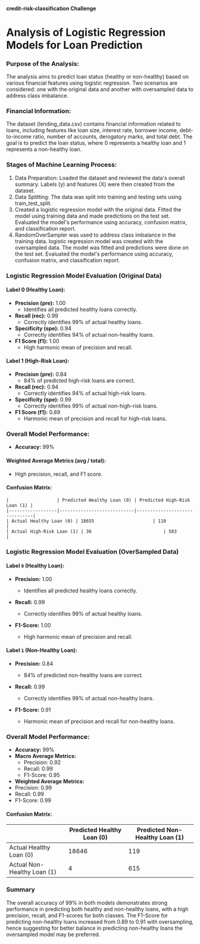 #### credit-risk-classification Challenge
# Analysis of Logistic Regression Models for Loan Prediction

### Purpose of the Analysis:
The analysis aims to predict loan status (healthy or non-healthy) based on various financial features using logistic regression. Two scenarios are considered: one with the original data and another with oversampled data to address class imbalance.

### Financial Information:
The dataset (lending_data.csv) contains financial information related to loans, including features like loan size, interest rate, borrower income, debt-to-income ratio, number of accounts, derogatory marks, and total debt. The goal is to predict the loan status, where 0 represents a healthy loan and 1 represents a non-healthy loan.

### Stages of Machine Learning Process:
1. Data Preparation:
Loaded the dataset and reviewed the data's overall summary. Labels (y) and features (X) were then created from the dataset.
2. Data Splitting:
The data was split into training and testing sets using train_test_split.
3. Created a logistic regression model with the original data.
Fitted the model using training data and made predictions on the test set.
Evaluated the model's performance using accuracy, confusion matrix, and classification report.
4. RandomOverSampler was used to address class imbalance in the training data.
logistic regression model was created with the oversampled data.
The model was fitted and predictions were done on the test set.
Evaluated the model's performance using accuracy, confusion matrix, and classification report.


### Logistic Regression Model Evaluation (Original Data)

#### Label 0 (Healthy Loan):
- **Precision (pre):** 1.00
  - Identifies all predicted healthy loans correctly.
- **Recall (rec):** 0.99
  - Correctly identifies 99% of actual healthy loans.
- **Specificity (spe):** 0.94
  - Correctly identifies 94% of actual non-healthy loans.
- **F1 Score (f1):** 1.00
  - High harmonic mean of precision and recall.

#### Label 1 (High-Risk Loan):
- **Precision (pre):** 0.84
  - 84% of predicted high-risk loans are correct.
- **Recall (rec):** 0.94
  - Correctly identifies 94% of actual high-risk loans.
- **Specificity (spe):** 0.99
  - Correctly identifies 99% of actual non-high-risk loans.
- **F1 Score (f1):** 0.89
  - Harmonic mean of precision and recall for high-risk loans.

### Overall Model Performance:
- **Accuracy:** 99%

#### Weighted Average Metrics (avg / total):
- High precision, recall, and F1 score.

#### Confusion Matrix:
```
|                  | Predicted Healthy Loan (0) | Predicted High-Risk Loan (1) |
|------------------|----------------------------|-------------------------------|
| Actual Healthy Loan (0) | 18655                      | 110                               |
| Actual High-Risk Loan (1) | 36                           | 583                               |
```


### Logistic Regression Model Evaluation (OverSampled Data)

#### Label `0` (Healthy Loan):

- **Precision:** 1.00
  - Identifies all predicted healthy loans correctly.

- **Recall:** 0.99
  - Correctly identifies 99% of actual healthy loans.

- **F1-Score:** 1.00
  - High harmonic mean of precision and recall.

#### Label `1` (Non-Healthy Loan):

- **Precision:** 0.84
  - 84% of predicted non-healthy loans are correct.

- **Recall:** 0.99
  - Correctly identifies 99% of actual non-healthy loans.

- **F1-Score:** 0.91
  - Harmonic mean of precision and recall for non-healthy loans.

### Overall Model Performance:

- **Accuracy:** 99%
- **Macro Average Metrics:**
  - Precision: 0.92
  - Recall: 0.99
  - F1-Score: 0.95
- **Weighted Average Metrics:**
 - Precision: 0.99
  - Recall: 0.99
  - F1-Score: 0.99
#### Confusion Matrix:

|               | Predicted Healthy Loan (0) | Predicted Non-Healthy Loan (1) |
|---------------|---------------------------|--------------------------------|
| Actual Healthy Loan (0) | 18646                     | 119                            |
| Actual Non-Healthy Loan (1) | 4                         | 615                            |

### Summary
The overall accuracy of 99% in both models demonstrates strong performance in predicting both healthy and non-healthy loans, with a high precision, recall, and F1-scores for both classes.
The F1-Score for predicting non-healthy loans increased from 0.89 to 0.91 with oversampling, hence suggesting for better balance in predicting non-healthy loans the oversampled model may be preferred.
 

